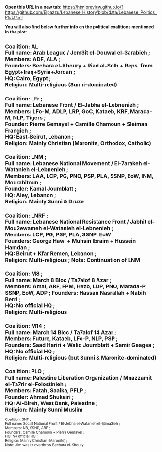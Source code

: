**Open this URL in a new tab:** 
https://htmlpreview.github.io/?https://github.com/Elpazzu/Lebanese_History/blob/data/Lebanese_Politics_Plot.html

**You will also find below further info on the political coalitions mentioned in the plot:**

<small>Coalition: AL  
Full name: Arab League / Jem3it el-Douwal el-3arabieh ;  
Members: ADF, ALA ;  
Founders: Bechara el-Khoury + Riad al-Solh + Reps. from Egypt+Iraq+Syria+Jordan ;  
HQ: Cairo, Egypt ;  
Religion: Multi-religious (Sunni-dominated)  
---------------------------------------------------------------------------------
Coalition: LFr ;  
Full name: Lebanese Front / El-Jabha el-Lebnenieh ;  
Members: LFo-M, ADLP, LRP, GoC, Kataeb, KRF, Marada-M, NLP, Tigers ;  
Founder: Pierre Gemayel + Camille Chamoun + Sleiman Frangieh ;  
HQ: East-Beirut, Lebanon ;  
Religion: Mainly Christian (Maronite, Orthodox, Catholic)  
---------------------------------------------------------------------------------
Coalition: LNM ;  
Full name: Lebanese National Movement / El-7arakeh el-Watanieh el-Lebnenieh ;  
Members: LAA, LCP, PG, PNO, PSP, PLA, SSNP, EoW, INM, Mourabitoun ;  
Founder: Kamal Joumblatt ;  
HQ: Aley, Lebanon ;  
Religion: Mainly Sunni & Druze  
---------------------------------------------------------------------------------
Coalition: LNRF ;  
Full name: Lebanese National Resistance Front / Jabhit el-Mou2ewameh el-Watanieh el-Lebnenieh ;  
Members: LCP, PG, PSP, PLA, SSNP, EoW ;  
Founders: George Hawi + Muhsin Ibraim + Hussein Hamdan ;  
HQ: Beirut + Kfar Remen, Lebanon ;  
Religion: Multi-religious ; Note: Continuation of LNM  
---------------------------------------------------------------------------------
Coalition: M8 ;  
Full name: March 8 Bloc / Ta7alof 8 Azar ;  
Members: Amal, ARF, FPM, Hezb, LDP, PNO, Marada-P, SSNP, EoW, ADP ;
Founders: Hassan Nasrallah + Nabih Berri ;  
HQ: No official HQ ;  
Religion: Multi-religious  
---------------------------------------------------------------------------------
Coalition: M14 ;  
Full name: March 14 Bloc / Ta7alof 14 Azar ;  
Members: Future, Kataeb, LFo-P, NLP, PSP ;  
Founders: Saad Hariri + Walid Joumblatt + Samir Geagea ;  
HQ: No official HQ ;  
Religion: Multi-religious (but Sunni & Maronite-dominated)  
---------------------------------------------------------------------------------
Coalition: PLO ;  
Full name: Palestine Liberation Organization / Mnazzamit el-Ta7rir el-Folostinieh ;  
Members: Fatah, Saaika, PFLP ;  
Founder: Ahmad Shukeiri ;  
HQ: Al-Bireh, West Bank, Palestine ;  
Religion: Mainly Sunni Muslim  
---------------------------------------------------------------------------------
Coalition: SNF ;  
Full name: Social National Front / El-Jebha el-Watanieh el-Ijtima3ieh ;  
Members: NB, SSNP, ARF ;  
Founders: Camille Chamoun + Pierre Gemayel ;  
HQ: No official HQ ;  
Religion: Mainly Christian (Maronite) ;  
Note: Aim was to overthrow Bechara el-Khoury  </small>
